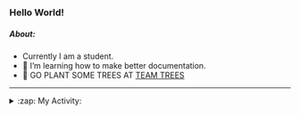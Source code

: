 ### Hello World!

##### About:
- Currently I am a student.
- 🌱 I’m learning how to make better documentation.
- 🌱 GO PLANT SOME TREES AT [TEAM TREES](https://teamtrees.org/)

---
<details>
  <summary>:zap: My Activity:</summary>
  
<!--START_SECTION:waka-->
![Code Time](http://img.shields.io/badge/Code%20Time-1%2C111%20hrs%208%20mins-blue)

**I'm a Night 🦉** 

```text
🌞 Morning                1421 commits        ██░░░░░░░░░░░░░░░░░░░░░░░   09.26 % 
🌆 Daytime                5272 commits        █████████░░░░░░░░░░░░░░░░   34.37 % 
🌃 Evening                4433 commits        ███████░░░░░░░░░░░░░░░░░░   28.90 % 
🌙 Night                  4215 commits        ███████░░░░░░░░░░░░░░░░░░   27.48 % 
```
📅 **I'm Most Productive on Wednesday** 

```text
Monday                   2316 commits        ████░░░░░░░░░░░░░░░░░░░░░   15.10 % 
Tuesday                  1868 commits        ███░░░░░░░░░░░░░░░░░░░░░░   12.18 % 
Wednesday                3620 commits        ██████░░░░░░░░░░░░░░░░░░░   23.60 % 
Thursday                 1961 commits        ███░░░░░░░░░░░░░░░░░░░░░░   12.78 % 
Friday                   1527 commits        ██░░░░░░░░░░░░░░░░░░░░░░░   09.95 % 
Saturday                 1383 commits        ██░░░░░░░░░░░░░░░░░░░░░░░   09.02 % 
Sunday                   2666 commits        ████░░░░░░░░░░░░░░░░░░░░░   17.38 % 
```


📊 **This Week I Spent My Time On** 

```text
🔥 Editors: 
VS Code                  13 hrs 25 mins      █████████████████████████   100.00 % 

🐱‍💻 Projects: 
praise                   8 hrs 30 mins       ████████████████░░░░░░░░░   63.37 % 
skillgraff               2 hrs 48 mins       █████░░░░░░░░░░░░░░░░░░░░   20.91 % 
CSF22                    2 hrs 6 mins        ████░░░░░░░░░░░░░░░░░░░░░   15.72 % 
```


 Last Updated on 19/04/2023 15:08:05 UTC
<!--END_SECTION:waka-->
</details>
